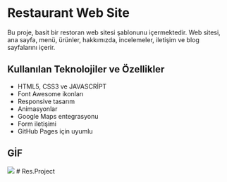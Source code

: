 # Restaurant Web Site

Bu proje, basit bir restoran web sitesi şablonunu içermektedir. Web sitesi, ana sayfa, menü, ürünler, hakkımızda, incelemeler, iletişim ve blog sayfalarını içerir.

## Kullanılan Teknolojiler ve Özellikler

- HTML5, CSS3 ve JAVASCRİPT
- Font Awesome ikonları
- Responsive tasarım
- Animasyonlar
- Google Maps entegrasyonu
- Form iletişimi
- GitHub Pages için uyumlu

## GİF

<img src="rest.gif">
# Res.Project
